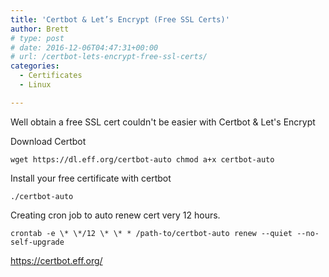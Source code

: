 ```yaml
---
title: 'Certbot & Let’s Encrypt (Free SSL Certs)'
author: Brett
# type: post
# date: 2016-12-06T04:47:31+00:00
# url: /certbot-lets-encrypt-free-ssl-certs/
categories:
  - Certificates
  - Linux

---
```

Well obtain a free SSL cert couldn't be easier with Certbot & Let's Encrypt

Download Certbot 
```
wget https://dl.eff.org/certbot-auto chmod a+x certbot-auto 
```

Install your free certificate with certbot
```
./certbot-auto
```

Creating cron job to auto renew cert very 12 hours.
```
crontab -e \* \*/12 \* \* * /path-to/certbot-auto renew --quiet --no-self-upgrade
```

https://certbot.eff.org/
